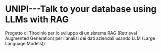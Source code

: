 # UNIPI---Talk to your database using LLMs with RAG
Progetto di Tirocinio per lo sviluppo di un sistema RAG (Retrieval Augmented Generation) per l'analisi dei dati aziendali usando LLM (Large Language Models))
